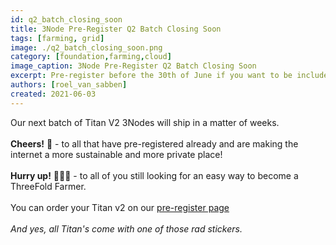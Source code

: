 ```yaml
---
id: q2_batch_closing_soon
title: 3Node Pre-Register Q2 Batch Closing Soon
tags: [farming, grid]
image: ./q2_batch_closing_soon.png
category: [foundation,farming,cloud]
image_caption: 3Node Pre-Register Q2 Batch Closing Soon
excerpt: Pre-register before the 30th of June if you want to be included in the batch.
authors: [roel_van_sabben]
created: 2021-06-03
---
```


Our next batch of Titan V2 3Nodes will ship in a matter of weeks. 
<br />
<br />
**Cheers!** 🥂 - to all that have pre-registered already and are making the internet a more sustainable and more private place!
<br />
<br />
**Hurry up!** 🏃🏽‍♀️ - to all of you still looking for an easy way to become a ThreeFold Farmer.
<br />
<br />
You can order your Titan v2 on our [pre-register page](https://shop.threefold.tech/index.php?route=product/product&path=59&product_id=53)
 <br />
 <br />
 *And yes, all Titan's come with one of those rad stickers.*
